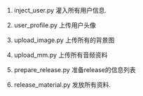 1. inject_user.py
灌入所有用户信息.

2. user_profile.py
上传用户头像

3. upload_image.py
上传所有的背景图

4. upload_mm.py
上传所有音频资料

5. prepare_release.py 
准备release的信息列表

6. release_material.py
发放所有资料.
